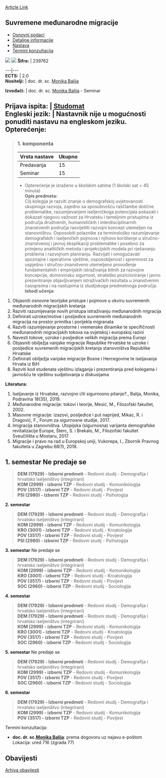 [Article Link](https://www.fhs.hr/predmet/smm)

## Suvremene međunarodne migracije
  * [Osnovni podaci](https://www.fhs.hr/predmet/smm#v1id-904872_830900_1_0 "Osnovni podaci")
  * [Detaljne informacije](https://www.fhs.hr/predmet/smm#v1id-904872_830900_1_1 "Detaljne informacije")
  * [Nastava](https://www.fhs.hr/predmet/smm#v1id-904872_830900_1_2 "Nastava")
  * [Termini konzultacija](https://www.fhs.hr/predmet/smm#v1id-904872_830900_1_3 "Termini konzultacija")


[![](https://www.fhs.hr/img/flags/gif/hr.gif)](https://www.fhs.hr/predmet/smm) [![](https://www.fhs.hr/img/flags/gif/gb.gif)](https://www.fhs.hr/en/course/cim)
**Šifra:** |  239762  
  
---|---  
**ECTS:** |  2.0   
**Nositelji:** |  doc. dr. sc. [Monika Balija](https://www.fhs.hr/djelatnik/monika.balija)   
  
**Izvođači:** |  doc. dr. sc. [Monika Balija](https://www.fhs.hr/djelatnik/monika.balija) - Seminar  
  
**Prijava ispita:** |  [Studomat](http://www.isvu.hr/studomat)  
**Engleski jezik:** |  Nastavnik nije u mogućnosti ponuditi nastavu na engleskom jeziku.   
**Opterećenje:**  
---  
> ### 1. komponenta
> | Vrsta nastave | Ukupno  
> ---|---  
> Predavanja | 15  
> Seminar | 15  
> * Opterećenje je izraženo u školskim satima (1 školski sat = 45 minuta)   
**Opis predmeta:**  
> Cilj kolegija je razviti znanje o demografskoj uvjetovanosti ukupnoga razvoja, zajedno sa sposobnošću raščlambe dotične problematike, razumijevanjem iseljeničkoga potencijala pokazati i dokazati njegovu važnost za Hrvatsku i temeljnim pristupima iz područja društvenih, humanističkih i interdisciplinarnih znanstvenih područja rasvijetliti razvojni koncept utemeljen na stanovništvu. Osposobiti polaznike za terminološko razumijevanje demografskih i iseljeničkih pojmova i njihovo korištenje u stručno-znanstvenoj i javnoj eksplikaciji problematike i posebno za primjenu analitičkih metoda i projekcijskih modela pri rješavanju problema i razvojnom planiranju. Razvijati i omogućavati spoznajne i operativne vještine, osposobljenost i spremnost za uspješno i stručno-znanstveno utemeljeno provođenje fundamentalnih i empirijskih istraživanja bitnih za razvojne koncepcije, domovinsku sigurnost, strateško pozicioniranje i javno prezentiranje objavljivanjem istraživačkih rezultata u znanstvenim časopisima i na nastupima iz studijskoga predmetnoga područja.  
**Ishodi učenja:**  
  1. Objasniti osnovne teorijske pristupe i pojmove u okviru suvremenih međunarodnih migracijskih kretanja
  2. Razviti razumijevanje novih pristupa istraživanju međunarodnih migracija
  3. Definirati uzroke/motive i posljedice suvremenih međunarodnih migracija na prostor primitka i porijekla migranata
  4. Razviti razumijevanje prostorne i vremenske dinamike te specifičnosti međunarodnih migracijskih tokova na svjetskoj i europskoj razini
  5. Navesti tokove, uzroke i posljedice velikih migracija prema Europi
  6. Objasniti obilježja vanjske migracije Republike Hrvatske te uzroke i posljedice suvremenih migracijskih kretanja stanovništva Republike Hrvatske
  7. Definirati obilježja vanjske migracije Bosne i Hercegovine te iseljavanja Hrvata iz BiH
  8. Razviti kod studenata vještinu izlaganja i prezentiranja pred kolegama i javnošću te vještinu sudjelovanja u diskusijama

  
**Literatura:**  
  1. Iseljavanje iz Hrvatske, razvojno i/ili sigurnosno pitanje?., Balija, Monika, Podravina 18(35), 2019. 
  2. Međunarodne migracije: tokovi i teorije, Mesić, M., Filozofski fakultet, 2002. 
  3. Masovne migracije: izazovi, posljedice i put naprijed, Mikac, R. i Dragović, F., Forum za sigurnosne studije, 2017. 
  4. Imigracija stanovništva. Utopijska (sigurnosna) varijanta demografske revitalizacije Europe, Šterc, S. i Brekalo, M., Filozofski fakultet Sveučilišta u Mostaru, 2017. 
  5. Migracije i pravo na rad u Europskoj uniji, Vukorepa, I., Zbornik Pravnog fakulteta u Zagrebu 68(1), 2018. 

  
**1. semestar** Ne predaje se  
---  
> **DEM (17929) - Izborni predmeti** - Redovni studij - Demografija i hrvatsko iseljeništvo (integrirani)  
>  **KOM (2999) - izborni TZP** - Redovni studij - Komunikologija  
>  **POV (3517) - izborni TZP** - Redovni studij - Povijest  
>  **PSI (2980) - izborni TZP** - Redovni studij - Psihologija  
>   
  
**2. semestar**  
> **DEM (17929) - Izborni predmeti** - Redovni studij - Demografija i hrvatsko iseljeništvo (integrirani)  
>  **KOM (2999) - izborni TZP** - Redovni studij - Komunikologija  
>  **KRO (3001) - izborni TZP** - Redovni studij - Kroatologija  
>  **POV (3517) - izborni TZP** - Redovni studij - Povijest  
>  **PSI (2980) - izborni TZP** - Redovni studij - Psihologija  
>   
  
**3. semestar** Ne predaje se  
> **DEM (17929) - Izborni predmeti** - Redovni studij - Demografija i hrvatsko iseljeništvo (integrirani)  
>  **KOM (2999) - izborni TZP** - Redovni studij - Komunikologija  
>  **KRO (3001) - izborni TZP** - Redovni studij - Kroatologija  
>  **POV (3517) - izborni TZP** - Redovni studij - Povijest  
>  **SOC (2960) - izborni TZP** - Redovni studij - Sociologija  
>   
  
**4. semestar**  
> **DEM (17929) - Izborni predmeti** - Redovni studij - Demografija i hrvatsko iseljeništvo (integrirani)  
>  **DEM (17929) - Izborni predmeti** - Redovni studij - Demografija i hrvatsko iseljeništvo (integrirani)  
>  **KOM (2999) - izborni TZP** - Redovni studij - Komunikologija  
>  **KRO (3001) - izborni TZP** - Redovni studij - Kroatologija  
>  **POV (3517) - izborni TZP** - Redovni studij - Povijest  
>  **SOC (2960) - izborni TZP** - Redovni studij - Sociologija  
>   
  
**5. semestar** Ne predaje se  
> **DEM (17929) - Izborni predmeti** - Redovni studij - Demografija i hrvatsko iseljeništvo (integrirani)  
>  **KOM (2999) - izborni TZP** - Redovni studij - Komunikologija  
>  **POV (3517) - izborni TZP** - Redovni studij - Povijest  
>  **SOC (2960) - izborni TZP** - Redovni studij - Sociologija  
>   
  
**6. semestar**  
> **DEM (17929) - Izborni predmeti** - Redovni studij - Demografija i hrvatsko iseljeništvo (integrirani)  
>  **KOM (2999) - izborni TZP** - Redovni studij - Komunikologija  
>  **POV (3517) - izborni TZP** - Redovni studij - Povijest  
>   
Termini konzultacija: 
  * **doc. dr. sc.[Monika Balija](https://www.fhs.hr/djelatnik/monika.balija)**: 
prema dogovoru uz najavu e-poštom
Lokacija: ured 716 (zgrada 77) 


## Obavijesti
[Arhiva obavijesti](https://www.fhs.hr/predmet/smm?@=21izp#news_122137 "Arhiva obavijesti")
